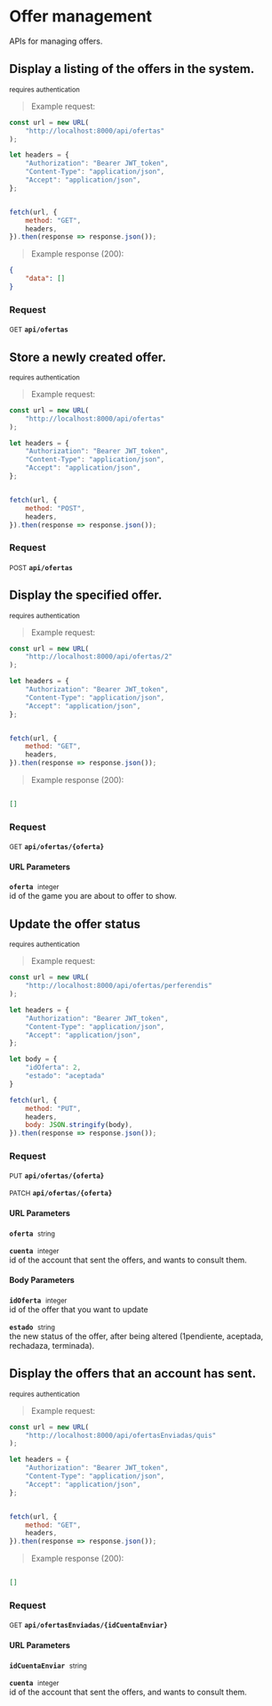 # Offer management

APIs for managing offers.

## Display a listing of the offers in the system.

<small class="badge badge-darkred">requires authentication</small>



> Example request:

```javascript
const url = new URL(
    "http://localhost:8000/api/ofertas"
);

let headers = {
    "Authorization": "Bearer JWT_token",
    "Content-Type": "application/json",
    "Accept": "application/json",
};


fetch(url, {
    method: "GET",
    headers,
}).then(response => response.json());
```


> Example response (200):

```json
{
    "data": []
}
```
<div id="execution-results-GETapi-ofertas" hidden>
    <blockquote>Received response<span id="execution-response-status-GETapi-ofertas"></span>:</blockquote>
    <pre class="json"><code id="execution-response-content-GETapi-ofertas"></code></pre>
</div>
<div id="execution-error-GETapi-ofertas" hidden>
    <blockquote>Request failed with error:</blockquote>
    <pre><code id="execution-error-message-GETapi-ofertas"></code></pre>
</div>
<form id="form-GETapi-ofertas" data-method="GET" data-path="api/ofertas" data-authed="1" data-hasfiles="0" data-headers='{"Authorization":"Bearer JWT_token","Content-Type":"application\/json","Accept":"application\/json"}' onsubmit="event.preventDefault(); executeTryOut('GETapi-ofertas', this);">
<h3>
    Request&nbsp;&nbsp;&nbsp;
    </h3>
<p>
<small class="badge badge-green">GET</small>
 <b><code>api/ofertas</code></b>
</p>
<p>
<label id="auth-GETapi-ofertas" hidden>Authorization header: <b><code></code></b><input type="text" name="Authorization" data-prefix="" data-endpoint="GETapi-ofertas" data-component="header"></label>
</p>
</form>


## Store a newly created offer.

<small class="badge badge-darkred">requires authentication</small>



> Example request:

```javascript
const url = new URL(
    "http://localhost:8000/api/ofertas"
);

let headers = {
    "Authorization": "Bearer JWT_token",
    "Content-Type": "application/json",
    "Accept": "application/json",
};


fetch(url, {
    method: "POST",
    headers,
}).then(response => response.json());
```


<div id="execution-results-POSTapi-ofertas" hidden>
    <blockquote>Received response<span id="execution-response-status-POSTapi-ofertas"></span>:</blockquote>
    <pre class="json"><code id="execution-response-content-POSTapi-ofertas"></code></pre>
</div>
<div id="execution-error-POSTapi-ofertas" hidden>
    <blockquote>Request failed with error:</blockquote>
    <pre><code id="execution-error-message-POSTapi-ofertas"></code></pre>
</div>
<form id="form-POSTapi-ofertas" data-method="POST" data-path="api/ofertas" data-authed="1" data-hasfiles="0" data-headers='{"Authorization":"Bearer JWT_token","Content-Type":"application\/json","Accept":"application\/json"}' onsubmit="event.preventDefault(); executeTryOut('POSTapi-ofertas', this);">
<h3>
    Request&nbsp;&nbsp;&nbsp;
    </h3>
<p>
<small class="badge badge-black">POST</small>
 <b><code>api/ofertas</code></b>
</p>
<p>
<label id="auth-POSTapi-ofertas" hidden>Authorization header: <b><code></code></b><input type="text" name="Authorization" data-prefix="" data-endpoint="POSTapi-ofertas" data-component="header"></label>
</p>
</form>


## Display the specified offer.

<small class="badge badge-darkred">requires authentication</small>



> Example request:

```javascript
const url = new URL(
    "http://localhost:8000/api/ofertas/2"
);

let headers = {
    "Authorization": "Bearer JWT_token",
    "Content-Type": "application/json",
    "Accept": "application/json",
};


fetch(url, {
    method: "GET",
    headers,
}).then(response => response.json());
```


> Example response (200):

```json

[]
```
<div id="execution-results-GETapi-ofertas--oferta-" hidden>
    <blockquote>Received response<span id="execution-response-status-GETapi-ofertas--oferta-"></span>:</blockquote>
    <pre class="json"><code id="execution-response-content-GETapi-ofertas--oferta-"></code></pre>
</div>
<div id="execution-error-GETapi-ofertas--oferta-" hidden>
    <blockquote>Request failed with error:</blockquote>
    <pre><code id="execution-error-message-GETapi-ofertas--oferta-"></code></pre>
</div>
<form id="form-GETapi-ofertas--oferta-" data-method="GET" data-path="api/ofertas/{oferta}" data-authed="1" data-hasfiles="0" data-headers='{"Authorization":"Bearer JWT_token","Content-Type":"application\/json","Accept":"application\/json"}' onsubmit="event.preventDefault(); executeTryOut('GETapi-ofertas--oferta-', this);">
<h3>
    Request&nbsp;&nbsp;&nbsp;
    </h3>
<p>
<small class="badge badge-green">GET</small>
 <b><code>api/ofertas/{oferta}</code></b>
</p>
<p>
<label id="auth-GETapi-ofertas--oferta-" hidden>Authorization header: <b><code></code></b><input type="text" name="Authorization" data-prefix="" data-endpoint="GETapi-ofertas--oferta-" data-component="header"></label>
</p>
<h4 class="fancy-heading-panel"><b>URL Parameters</b></h4>
<p>
<b><code>oferta</code></b>&nbsp;&nbsp;<small>integer</small>  &nbsp;
<input type="number" name="oferta" data-endpoint="GETapi-ofertas--oferta-" data-component="url" required  hidden>
<br>
id of the game you are about to offer to show.</p>
</form>


## Update the offer status

<small class="badge badge-darkred">requires authentication</small>



> Example request:

```javascript
const url = new URL(
    "http://localhost:8000/api/ofertas/perferendis"
);

let headers = {
    "Authorization": "Bearer JWT_token",
    "Content-Type": "application/json",
    "Accept": "application/json",
};

let body = {
    "idOferta": 2,
    "estado": "aceptada"
}

fetch(url, {
    method: "PUT",
    headers,
    body: JSON.stringify(body),
}).then(response => response.json());
```


<div id="execution-results-PUTapi-ofertas--oferta-" hidden>
    <blockquote>Received response<span id="execution-response-status-PUTapi-ofertas--oferta-"></span>:</blockquote>
    <pre class="json"><code id="execution-response-content-PUTapi-ofertas--oferta-"></code></pre>
</div>
<div id="execution-error-PUTapi-ofertas--oferta-" hidden>
    <blockquote>Request failed with error:</blockquote>
    <pre><code id="execution-error-message-PUTapi-ofertas--oferta-"></code></pre>
</div>
<form id="form-PUTapi-ofertas--oferta-" data-method="PUT" data-path="api/ofertas/{oferta}" data-authed="1" data-hasfiles="0" data-headers='{"Authorization":"Bearer JWT_token","Content-Type":"application\/json","Accept":"application\/json"}' onsubmit="event.preventDefault(); executeTryOut('PUTapi-ofertas--oferta-', this);">
<h3>
    Request&nbsp;&nbsp;&nbsp;
    </h3>
<p>
<small class="badge badge-darkblue">PUT</small>
 <b><code>api/ofertas/{oferta}</code></b>
</p>
<p>
<small class="badge badge-purple">PATCH</small>
 <b><code>api/ofertas/{oferta}</code></b>
</p>
<p>
<label id="auth-PUTapi-ofertas--oferta-" hidden>Authorization header: <b><code></code></b><input type="text" name="Authorization" data-prefix="" data-endpoint="PUTapi-ofertas--oferta-" data-component="header"></label>
</p>
<h4 class="fancy-heading-panel"><b>URL Parameters</b></h4>
<p>
<b><code>oferta</code></b>&nbsp;&nbsp;<small>string</small>  &nbsp;
<input type="text" name="oferta" data-endpoint="PUTapi-ofertas--oferta-" data-component="url" required  hidden>
<br>
</p>
<p>
<b><code>cuenta</code></b>&nbsp;&nbsp;<small>integer</small>  &nbsp;
<input type="number" name="cuenta" data-endpoint="PUTapi-ofertas--oferta-" data-component="url" required  hidden>
<br>
id of the account that sent the offers, and wants to consult them.</p>
<h4 class="fancy-heading-panel"><b>Body Parameters</b></h4>
<p>
<b><code>idOferta</code></b>&nbsp;&nbsp;<small>integer</small>  &nbsp;
<input type="number" name="idOferta" data-endpoint="PUTapi-ofertas--oferta-" data-component="body" required  hidden>
<br>
id of the offer that you want to update</p>
<p>
<b><code>estado</code></b>&nbsp;&nbsp;<small>string</small>  &nbsp;
<input type="text" name="estado" data-endpoint="PUTapi-ofertas--oferta-" data-component="body" required  hidden>
<br>
the new status of the offer, after being altered (1pendiente, aceptada, rechadaza, terminada).</p>

</form>


## Display the offers that an account has sent.

<small class="badge badge-darkred">requires authentication</small>



> Example request:

```javascript
const url = new URL(
    "http://localhost:8000/api/ofertasEnviadas/quis"
);

let headers = {
    "Authorization": "Bearer JWT_token",
    "Content-Type": "application/json",
    "Accept": "application/json",
};


fetch(url, {
    method: "GET",
    headers,
}).then(response => response.json());
```


> Example response (200):

```json

[]
```
<div id="execution-results-GETapi-ofertasEnviadas--idCuentaEnviar-" hidden>
    <blockquote>Received response<span id="execution-response-status-GETapi-ofertasEnviadas--idCuentaEnviar-"></span>:</blockquote>
    <pre class="json"><code id="execution-response-content-GETapi-ofertasEnviadas--idCuentaEnviar-"></code></pre>
</div>
<div id="execution-error-GETapi-ofertasEnviadas--idCuentaEnviar-" hidden>
    <blockquote>Request failed with error:</blockquote>
    <pre><code id="execution-error-message-GETapi-ofertasEnviadas--idCuentaEnviar-"></code></pre>
</div>
<form id="form-GETapi-ofertasEnviadas--idCuentaEnviar-" data-method="GET" data-path="api/ofertasEnviadas/{idCuentaEnviar}" data-authed="1" data-hasfiles="0" data-headers='{"Authorization":"Bearer JWT_token","Content-Type":"application\/json","Accept":"application\/json"}' onsubmit="event.preventDefault(); executeTryOut('GETapi-ofertasEnviadas--idCuentaEnviar-', this);">
<h3>
    Request&nbsp;&nbsp;&nbsp;
    </h3>
<p>
<small class="badge badge-green">GET</small>
 <b><code>api/ofertasEnviadas/{idCuentaEnviar}</code></b>
</p>
<p>
<label id="auth-GETapi-ofertasEnviadas--idCuentaEnviar-" hidden>Authorization header: <b><code></code></b><input type="text" name="Authorization" data-prefix="" data-endpoint="GETapi-ofertasEnviadas--idCuentaEnviar-" data-component="header"></label>
</p>
<h4 class="fancy-heading-panel"><b>URL Parameters</b></h4>
<p>
<b><code>idCuentaEnviar</code></b>&nbsp;&nbsp;<small>string</small>  &nbsp;
<input type="text" name="idCuentaEnviar" data-endpoint="GETapi-ofertasEnviadas--idCuentaEnviar-" data-component="url" required  hidden>
<br>
</p>
<p>
<b><code>cuenta</code></b>&nbsp;&nbsp;<small>integer</small>  &nbsp;
<input type="number" name="cuenta" data-endpoint="GETapi-ofertasEnviadas--idCuentaEnviar-" data-component="url" required  hidden>
<br>
id of the account that sent the offers, and wants to consult them.</p>
</form>



